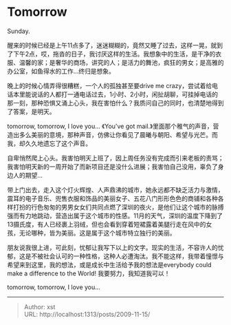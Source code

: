 # Tomorrow


Sunday.

醒来的时候已经是上午11点多了，迷迷糊糊的，竟然又睡了过去，这样一晃，就到了下午2点，哎，拖沓的日子，我讨厌这样的生活。我想象中的生活，是干净的衣服、温馨的家；是奢华的商场，讲究的人；是活力的舞池，疯狂的男女；是高雅的办公室，如鱼得水的工作...终归是想象。 

晚上的时候心情弄得很糟糕，一个人的孤独甚至要drive me crazy，尝试着给电话本里能说话的人都打一通电话过去，1小时、2小时，闲扯胡聊，可挂掉电话的那一刻，那种恐惧又涌上心头，我在害怕什么？我质问自己的同时，也清楚地得到了答案，是明天。 

tomorrow, tomorrow, I love you... 《You&#39;ve got mail.》里面那个稚气的声音，营造出多么美丽的意境，那种声音，仿佛让你看见了晨曦与朝阳、希望与光芒。而我，却久久地遗忘了这个声音。 

自卑悄然爬上心头。我害怕明天上班了，因上周任务没有完成而引来老板的责骂；我害怕明天新的一周开始了而新项目还是没什么进展；我害怕自己没用，辜负了身边人的期望... 

带上门出去，走入这个灯火辉煌、人声鼎沸的城市，她永远都不缺乏活力与激情，震耳的电子音乐、兜售衣服和饰品的美丽女子、五花八门形形色色的商铺和各种各样打扮的行色匆匆的男男女女们共同点燃了深圳的夜火，是他们让这个城市的脉搏强而有力地跳动，营造出属于这个城市的性感。11月的天气，深圳的温度下降到了13摄氏度，有人已经裹上羽绒，但也会看到穿着短裙露着美腿行走在风中的女孩，无论哪种，皆为美丽。这是属于这个城市特立独行的美丽。

朋友说我很上进，可此刻，忧郁让我写下以上的文字。现实的生活，不容许人的忧郁，这是不被社会认可的一种性格，这种人必遭淘汰。我不能这样，我带着憧憬与希望来到这里，我的想法，或是成长中生活给予我的想法是everybody could make a difference to the World! 我要努力，我知道我可以！ 

tomorrow, tomorrow, I love you...

---

> Author: xst  
> URL: http://localhost:1313/posts/2009-11-15/  

